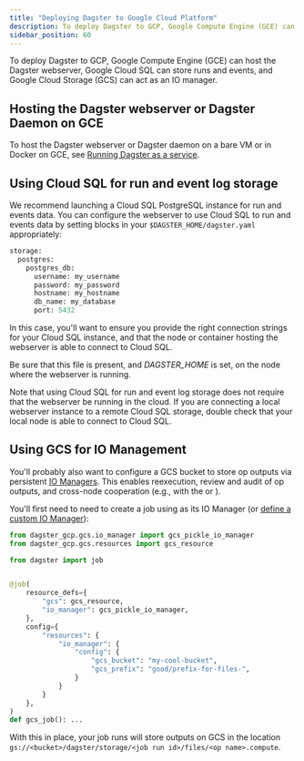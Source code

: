 ```yaml
---
title: "Deploying Dagster to Google Cloud Platform"
description: To deploy Dagster to GCP, Google Compute Engine (GCE) can host the Dagster webserver, Google Cloud SQL can store runs and events, and Google Cloud Storage (GCS) can act as an IO manager.
sidebar_position: 60
---
```


To deploy Dagster to GCP, Google Compute Engine (GCE) can host the Dagster webserver, Google Cloud SQL can store runs and events, and Google Cloud Storage (GCS) can act as an IO manager.

## Hosting the Dagster webserver or Dagster Daemon on GCE

To host the Dagster webserver or Dagster daemon on a bare VM or in Docker on GCE, see [Running Dagster as a service](/guides/deploy/deployment-options/deploying-dagster-as-a-service).

## Using Cloud SQL for run and event log storage

We recommend launching a Cloud SQL PostgreSQL instance for run and events data. You can configure the webserver to use Cloud SQL to run and events data by setting blocks in your `$DAGSTER_HOME/dagster.yaml` appropriately:

```python file=/deploying/dagster-pg.yaml
storage:
  postgres:
    postgres_db:
      username: my_username
      password: my_password
      hostname: my_hostname
      db_name: my_database
      port: 5432
```

In this case, you'll want to ensure you provide the right connection strings for your Cloud SQL instance, and that the node or container hosting the webserver is able to connect to Cloud SQL.

Be sure that this file is present, and _DAGSTER_HOME_ is set, on the node where the webserver is running.

Note that using Cloud SQL for run and event log storage does not require that the webserver be running in the cloud. If you are connecting a local webserver instance to a remote Cloud SQL storage, double check that your local node is able to connect to Cloud SQL.

## Using GCS for IO Management

You'll probably also want to configure a GCS bucket to store op outputs via persistent [IO Managers](/concepts/io-management/io-managers). This enables reexecution, review and audit of op outputs, and cross-node cooperation (e.g., with the <PyObject module="dagster" object="multiprocess_executor" /> or <PyObject module="dagster_celery" object="celery_executor" />).

You'll first need to need to create a job using <PyObject module="dagster_gcp.gcs" object="gcs_pickle_io_manager"/> as its IO Manager (or [define a custom IO Manager](/concepts/io-management/io-managers#defining-an-io-manager)):

```python file=/deploying/gcp/gcp_job.py
from dagster_gcp.gcs.io_manager import gcs_pickle_io_manager
from dagster_gcp.gcs.resources import gcs_resource

from dagster import job


@job(
    resource_defs={
        "gcs": gcs_resource,
        "io_manager": gcs_pickle_io_manager,
    },
    config={
        "resources": {
            "io_manager": {
                "config": {
                    "gcs_bucket": "my-cool-bucket",
                    "gcs_prefix": "good/prefix-for-files-",
                }
            }
        }
    },
)
def gcs_job(): ...
```

With this in place, your job runs will store outputs on GCS in the location `gs://<bucket>/dagster/storage/<job run id>/files/<op name>.compute`.
